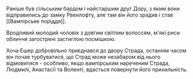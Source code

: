 Раніше був сільським бардом і найстаршим друг Дору, з яким вони відправились до замку Рвенлофту, але там він його зрадив і став [[Вампірське поріддя]].

Вродливий молодий чоловік з довгим світлим волоссям, м'які риси обличчя загострені застиглою посмішкою. 

Хоча Ешер добровільно приєднався до двору Страда, останнім часом він почав турбуватися, що Страд може незабаром від нього відмовитися - особливо, якщо вампірським нареченим Страда, Людмилі, Анастасії та Воленті, вдасться повернути його прихильність. 